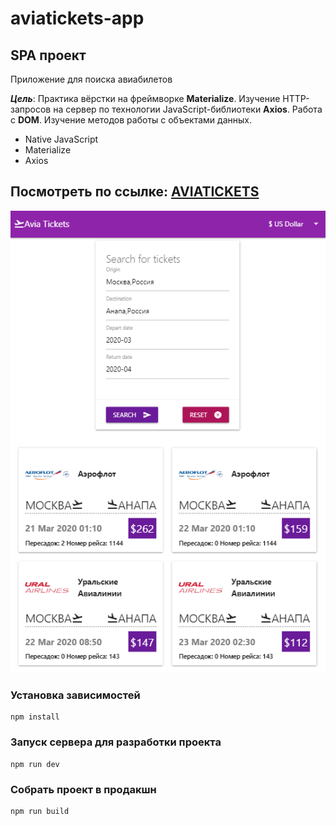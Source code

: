 # aviatickets-app
## SPA проект

Приложение для поиска авиабилетов

***Цель***: Практика вёрстки на фреймворке **Materialize**. Изучение HTTP-запросов на сервер
по технологии JavaScript-библиотеки **Axios**. Работа с **DOM**. Изучение методов работы с объектами данных.

* Native JavaScript
* Materialize
* Axios

## Посмотреть по ссылке: [AVIATICKETS](https://volkovva.github.io/aviatickets-app/)
![aviatickets-app](screenshots/demo.png "demo aviatickets-app")

### Установка зависимостей
```
npm install
```
### Запуск сервера для разработки проекта
```
npm run dev
```
### Cобрать проект в продакшн
```
npm run build
```

